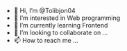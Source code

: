 - 👋 Hi, I’m @Tolibjon04
- 👀 I’m interested in Web programming
- 🌱 I’m currently learning Frontend
- 💞️ I’m looking to collaborate on ...
- 📫 How to reach me ...

<!---
Tolibjon04/Tolibjon04 is a ✨ special ✨ repository because its `README.md` (this file) appears on your GitHub profile.
You can click the Preview link to take a look at your changes.
--->
